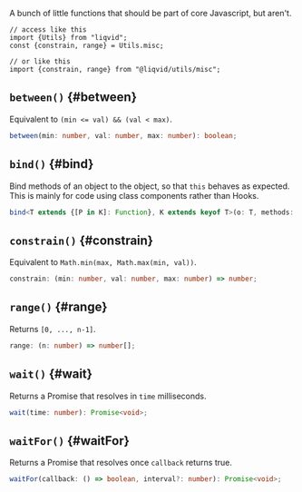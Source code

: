 A bunch of little functions that should be part of core Javascript, but aren't.

```tsx
// access like this
import {Utils} from "liqvid";
const {constrain, range} = Utils.misc;

// or like this
import {constrain, range} from "@liqvid/utils/misc";
```

## `between()` {#between}

Equivalent to `(min <= val) && (val < max)`.

```typescript
between(min: number, val: number, max: number): boolean;
```

## `bind()` {#bind}

Bind methods of an object to the object, so that `this` behaves as expected. This is mainly for code using class components rather than Hooks.

```typescript
bind<T extends {[P in K]: Function}, K extends keyof T>(o: T, methods: K[]): void;
```

## `constrain()` {#constrain}

Equivalent to `Math.min(max, Math.max(min, val))`.

```typescript
constrain: (min: number, val: number, max: number) => number;    
```

## `range()` {#range}

Returns `[0, ..., n-1]`.

```typescript
range: (n: number) => number[];
```

## `wait()` {#wait}

Returns a Promise that resolves in `time` milliseconds.

```typescript
wait(time: number): Promise<void>;
```

## `waitFor()` {#waitFor}

Returns a Promise that resolves once `callback` returns true.

```typescript
waitFor(callback: () => boolean, interval?: number): Promise<void>;
```
